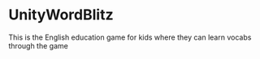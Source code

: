 # UnityWordBlitz
This is the English education game for kids where they can learn vocabs through the game 